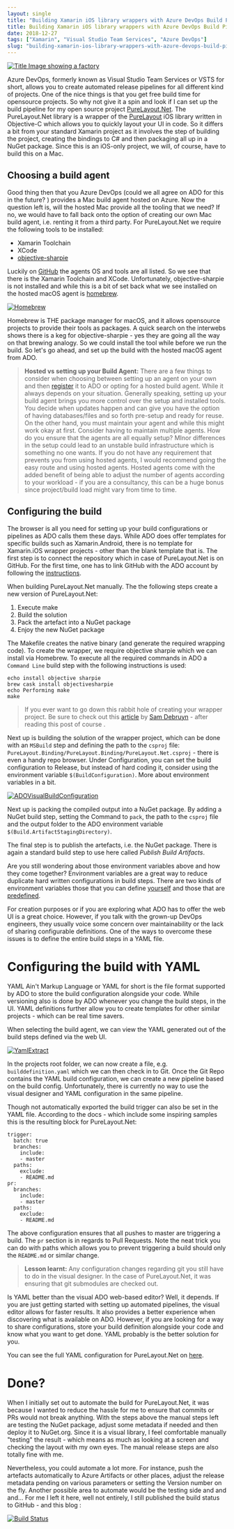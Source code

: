 ```yaml
---
layout: single
title: "Building Xamarin iOS library wrappers with Azure DevOps Build Pipelines"
title: Building Xamarin iOS library wrappers with Azure DevOps Build Pipelines
date: 2018-12-27
tags: ["Xamarin", "Visual Studio Team Services", "Azure DevOps"]
slug: "building-xamarin-ios-library-wrappers-with-azure-devops-build-pipelines"
---
```


[![Title Image showing a factory](https://mallibone.com/posts/files/a5096c71-06d8-49c8-8d28-75a3670514cf.jpg "Title Image showing a factory")](https://mallibone.com/posts/files/b459e128-139a-4c1f-8c8d-8b54905b7807.jpg)

Azure DevOps, formerly known as Visual Studio Team Services or VSTS for short, allows you to create automated release pipelines for all different kind of projects. One of the nice things is that you get free build time for opensource projects. So why not give it a spin and look if I can set up the build pipeline for my open source project [PureLayout.Net](https://github.com/mallibone/PureLayout.Net). The PureLayout.Net library is a wrapper of the [PureLayout](https://github.com/PureLayout/PureLayout) iOS library written in Objective-C which allows you to quickly layout your UI in code. So it differs a bit from your standard Xamarin project as it involves the step of building the project, creating the bindings to C# and then packaging all up in a NuGet package. Since this is an iOS-only project, we will, of course, have to build this on a Mac.
 
## Choosing a build agent
 
Good thing then that you Azure DevOps (could we all agree on ADO for this in the future? ) provides a Mac build agent hosted on Azure. Now the question left is, will the hosted Mac provide all the tooling that we need? If no, we would have to fall back onto the option of creating our own Mac build agent, i.e. renting it from a third party. For PureLayout.Net we require the following tools to be installed:
 
- Xamarin Toolchain
- XCode
- [objective-sharpie](https://docs.microsoft.com/en-us/xamarin/cross-platform/macios/binding/objective-sharpie/)

 
Luckily on [GitHub](https://github.com/Microsoft/azure-pipelines-image-generation/blob/master/images/macos/macos-Readme.md) the agents OS and tools are all listed. So we see that there is the Xamarin Toolchain and XCode. Unfortunately, objective-sharpie is not installed and while this is a bit of set back what we see installed on the hosted macOS agent is [homebrew](https://brew.sh/).
 
[![Homebrew](https://mallibone.com/posts/files/bfaaf2e8-7a90-40c1-b01e-fb9cc061ac3c.png "Homebrew")](https://mallibone.com/posts/files/30c3d6b3-65d2-48ca-b92a-2c5ce04f111a.png)
 
Homebrew is THE package manager for macOS, and it allows opensource projects to provide their tools as packages. A quick search on the interwebs shows there is a keg for objective-sharpie - yes they are going all the way on that brewing analogy. So we could install the tool while before we run the build. So let's go ahead, and set up the build with the hosted macOS agent from ADO.
 

> **Hosted vs setting up your Build Agent:** There are a few things to consider when choosing between setting up an agent on your own and then [register](https://docs.microsoft.com/en-us/azure/devops/pipelines/agents/v2-osx?view=vsts) it to ADO or opting for a hosted build agent. While it always depends on your situation. Generally speaking, setting up your build agent brings you more control over the setup and installed tools. You decide when updates happen and can give you have the option of having databases/files and so forth pre-setup and ready for reuse. On the other hand, you must maintain your agent and while this might work okay at first. Consider having to maintain multiple agents. How do you ensure that the agents are all equally setup? MInor differences in the setup could lead to an unstable build infrastructure which is something no one wants. If you do not have any requirement that prevents you from using hosted agents, I would recommend going the easy route and using hosted agents. Hosted agents come with the added benefit of being able to adjust the number of agents according to your workload - if you are a consultancy, this can be a huge bonus since project/build load might vary from time to time.

 
## Configuring the build
 
The browser is all you need for setting up your build configurations or pipelines as ADO calls them these days. While ADO does offer templates for specific builds such as Xamarin.Android, there is no template for Xamarin.iOS wrapper projects - other than the blank template that is. The first step is to connect the repository which in case of PureLayout.Net is on GitHub. For the first time, one has to link GitHub with the ADO account by following the [instructions](https://docs.microsoft.com/en-us/azure/devops/pipelines/build/ci-build-github?view=vsts).
 
When building PureLayout.Net manually. The the following steps create a new version of PureLayout.Net:

1. Execute make
2. Build the solution
3. Pack the artefact into a NuGet package
4. Enjoy the new NuGet package

 
The Makefile creates the native binary (and generate the required wrapping code). To create the wrapper, we require objective sharpie which we can install via Homebrew. To execute all the required commands in ADO a `Command Line` build step with the following instructions is used:
 

    echo install objective sharpie
    brew cask install objectivesharpie
    echo Performing make
    make



> If you ever want to go down this rabbit hole of creating your wrapper project. Be sure to check out this [article](https://www.chipsncookies.com/2016/creating-a-xamarin.ios-binding-project-for-dummies/) by [Sam Debruyn](https://twitter.com/S_Debruyn) - after reading this post of course .


Next up is building the solution of the wrapper project, which can be done with an `MSBuild` step and defining the path to the `csproj` file: `PureLayout.Binding/PureLayout.Binding/PureLayout.Net.csproj` - there is even a handy repo browser. Under Configuration, you can set the build configuration to Release, but instead of hard coding it, consider using the environment variable `$(BuildConfiguration)`. More about environment variables in a bit.

[![ADOVisualBuildConfiguration](https://mallibone.com/posts/files/35962c61-42fc-4d9b-a570-7a56843bf6ed.png "ADOVisualBuildConfiguration")](https://mallibone.com/posts/files/7c95f467-e9db-4559-a146-3bc469609b0b.png)

Next up is packing the compiled output into a NuGet package. By adding a NuGet build step, setting the Command to `pack`, the path to the `csproj` file and the output folder to the ADO environment variable `$(Build.ArtifactStagingDirectory)`.

The final step is to publish the artefacts, i.e. the NuGet package. There is again a standard build step to use here called *Publish Build Artifacts*.

Are you still wondering about those environment variables above and how they come together? Environment variables are a great way to reduce duplicate hard written configurations in build steps. There are two kinds of environment variables those that you can define [yourself](https://docs.microsoft.com/en-us/azure/devops/pipelines/process/variables?view=vsts&amp;tabs=yaml%2Cbatch) and those that are [predefined](https://docs.microsoft.com/en-us/azure/devops/pipelines/build/variables?view=vsts).

For creation purposes or if you are exploring what ADO has to offer the web UI is a great choice. However, if you talk with the grown-up DevOps engineers, they usually voice some concern over maintainability or the lack of sharing configurable definitions. One of the ways to overcome these issues is to define the entire build steps in a YAML file.

# Configuring the build with YAML

YAML Ain't Markup Language or YAML for short is the file format supported by ADO to store the build configuration alongside your code. While versioning also is done by ADO whenever you change the build steps, in the UI. YAML definitions further allow you to create templates for other similar projects - which can be real time savers.

When selecting the build agent, we can view the YAML generated out of the build steps defined via the web UI.

[![YamlExtract](https://mallibone.com/posts/files/45d77f93-1a76-4718-be60-20a179f2ce22.png "YamlExtract")](https://mallibone.com/posts/files/43580eb9-221c-4bb7-b1e5-56b180ad5579.png)

In the projects root folder, we can now create a file, e.g. `builddefinition.yaml` which we can then check in to Git. Once the Git Repo contains the YAML build configuration, we can create a new pipeline based on the build config. Unfortunately, there is currently no way to use the visual designer and YAML configuration in the same pipeline.

Though not automatically exported the build trigger can also be set in the YAML file. According to the docs - which include some inspiring samples this is the resulting block for PureLayout.Net:


    trigger:
      batch: true
      branches:
        include:
        - master
      paths:
        exclude:
        - README.md
    pr:
      branches:
        include:
        - master
      paths:
        exclude:
        - README.md


The above configuration ensures that all pushes to master are triggering a build. The `pr` section is in regards to Pull Requests. Note the neat trick you can do with paths which allows you to prevent triggering a build should only the `README.md` or similar change.


> **Lesson learnt:** Any configuration changes regarding git you still have to do in the visual designer. In the case of PureLayout.Net, it was ensuring that git submodules are checked out.


Is YAML better than the visual ADO web-based editor? Well, it depends. If you are just getting started with setting up automated pipelines, the visual editor allows for faster results. It also provides a better experience when discovering what is available on ADO. However, if you are looking for a way to share configurations, store your build definition alongside your code and know what you want to get done. YAML probably is the better solution for you.

You can see the full YAML configuration for PureLayout.Net on [here](https://github.com/mallibone/PureLayout.Net/blob/master/builddefinition.yaml).

# Done?

When I initially set out to automate the build for PureLayout.Net, it was because I wanted to reduce the hassle for me to ensure that commits or PRs would not break anything. With the steps above the manual steps left are testing the NuGet package, adjust some metadata if needed and then deploy it to NuGet.org. Since it is a visual library, I feel comfortable manually "testing" the result - which means as much as looking at a screen and checking the layout with my own eyes. The manual release steps are also totally fine with me.

Nevertheless, you could automate a lot more. For instance, push the artefacts automatically to Azure Artifacts or other places, adjust the release metadata pending on various parameters or setting the Version number on the fly. Another possible area to automate would be the testing side and and and... For me I left it here, well not entirely, I still published the build status to GitHub - and this blog :

[![Build Status](https://dev.azure.com/gnabber/PureLayout.Net/_apis/build/status/PureLayout.Net-CI?branchName=master)](https://dev.azure.com/gnabber/PureLayout.Net/_build/latest?definitionId=17?branchName=master)

